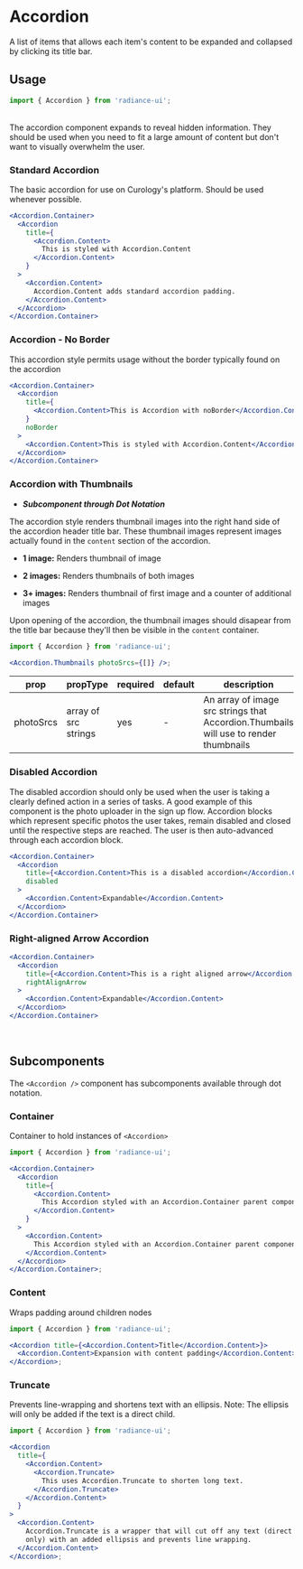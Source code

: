 # Accordion

A list of items that allows each item's content to be expanded and collapsed by clicking its title bar.

## Usage

```jsx
import { Accordion } from 'radiance-ui';
```

<br>
The accordion component expands to reveal hidden information. They should be used when you need to fit a large amount of content but don't want to visually overwhelm the user.

<!-- STORY -->

<!-- PROPS -->

<br>

### Standard Accordion

The basic accordion for use on Curology's platform. Should be used whenever possible.

```jsx
<Accordion.Container>
  <Accordion
    title={
      <Accordion.Content>
        This is styled with Accordion.Content
      </Accordion.Content>
    }
  >
    <Accordion.Content>
      Accordion.Content adds standard accordion padding.
    </Accordion.Content>
  </Accordion>
</Accordion.Container>
```

### Accordion - No Border

This accordion style permits usage without the border typically found on the accordion

```jsx
<Accordion.Container>
  <Accordion
    title={
      <Accordion.Content>This is Accordion with noBorder</Accordion.Content>
    }
    noBorder
  >
    <Accordion.Content>This is styled with Accordion.Content</Accordion.Content>
  </Accordion>
</Accordion.Container>
```

### Accordion with Thumbnails

- **_Subcomponent through Dot Notation_**

The accordion style renders thumbnail images into the right hand side of the accordion header title bar. These thumbnail images represent images actually found in the `content` section of the accordion.

- **1 image:** Renders thumbnail of image

- **2 images:** Renders thumbnails of both images

- **3+ images:** Renders thumbnail of first image and a counter of additional images

Upon opening of the accordion, the thumbnail images should disapear from the title bar because they'll then be visible in the `content` container.

```jsx
import { Accordion } from 'radiance-ui';

<Accordion.Thumbnails photoSrcs={[]} />;
```

| prop      | propType             | required | default | description                                                                          |
| --------- | -------------------- | -------- | ------- | ------------------------------------------------------------------------------------ |
| photoSrcs | array of src strings | yes      | -       | An array of image src strings that Accordion.Thumbails will use to render thumbnails |

### Disabled Accordion

The disabled accordion should only be used when the user is taking a clearly defined action in a series of tasks. A good example of this component is the photo uploader in the sign up flow. Accordion blocks which represent specific photos the user takes, remain disabled and closed until the respective steps are reached. The user is then auto-advanced through each accordion block.

```jsx
<Accordion.Container>
  <Accordion
    title={<Accordion.Content>This is a disabled accordion</Accordion.Content>}
    disabled
  >
    <Accordion.Content>Expandable</Accordion.Content>
  </Accordion>
</Accordion.Container>
```

### Right-aligned Arrow Accordion

```jsx
<Accordion.Container>
  <Accordion
    title={<Accordion.Content>This is a right aligned arrow</Accordion.Content>}
    rightAlignArrow
  >
    <Accordion.Content>Expandable</Accordion.Content>
  </Accordion>
</Accordion.Container>
```

<br>

## Subcomponents

The `<Accordion />` component has subcomponents available through dot notation.

### Container

Container to hold instances of `<Accordion>`

```jsx
import { Accordion } from 'radiance-ui';

<Accordion.Container>
  <Accordion
    title={
      <Accordion.Content>
        This Accordion styled with an Accordion.Container parent component
      </Accordion.Content>
    }
  >
    <Accordion.Content>
      This Accordion styled with an Accordion.Container parent component
    </Accordion.Content>
  </Accordion>
</Accordion.Container>;
```

### Content

Wraps padding around children nodes

```jsx
import { Accordion } from 'radiance-ui';

<Accordion title={<Accordion.Content>Title</Accordion.Content>}>
  <Accordion.Content>Expansion with content padding</Accordion.Content>
</Accordion>;
```

### Truncate

Prevents line-wrapping and shortens text with an ellipsis. Note: The ellipsis will only
be added if the text is a direct child.

```jsx
import { Accordion } from 'radiance-ui';

<Accordion
  title={
    <Accordion.Content>
      <Accordion.Truncate>
        This uses Accordion.Truncate to shorten long text.
      </Accordion.Truncate>
    </Accordion.Content>
  }
>
  <Accordion.Content>
    Accordion.Truncate is a wrapper that will cut off any text (direct children
    only) with an added ellipsis and prevents line wrapping.
  </Accordion.Content>
</Accordion>;
```
